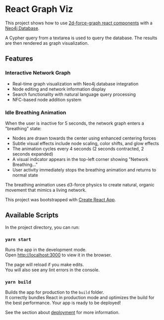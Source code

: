 # React Graph Viz
This project shows how to use [2d-force-graph react components](https://github.com/vasturiano/react-force-graph) with a [Neo4j Database](https://neo4j.com/developer).

A Cypher query from a textarea is used to query the database.
The results are then rendered as graph visualization.

## Features

### Interactive Network Graph
- Real-time graph visualization with Neo4j database integration
- Node editing and network information display
- Search functionality with natural language query processing
- NFC-based node addition system

### Idle Breathing Animation
When the user is inactive for 5 seconds, the network graph enters a "breathing" state:
- Nodes are drawn towards the center using enhanced centering forces
- Subtle visual effects include node scaling, color shifts, and glow effects
- The animation cycles every 4 seconds (2 seconds contracted, 2 seconds expanded)
- A visual indicator appears in the top-left corner showing "Network Breathing..."
- User activity immediately stops the breathing animation and returns to normal state

The breathing animation uses d3-force physics to create natural, organic movement that mimics a living network.

This project was bootstrapped with [Create React App](https://github.com/facebook/create-react-app).

## Available Scripts

In the project directory, you can run:

### `yarn start`

Runs the app in the development mode.<br />
Open [http://localhost:3000](http://localhost:3000) to view it in the browser.

The page will reload if you make edits.<br />
You will also see any lint errors in the console.

### `yarn build`

Builds the app for production to the `build` folder.<br />
It correctly bundles React in production mode and optimizes the build for the best performance.
Your app is ready to be deployed!

See the section about [deployment](https://facebook.github.io/create-react-app/docs/deployment) for more information.